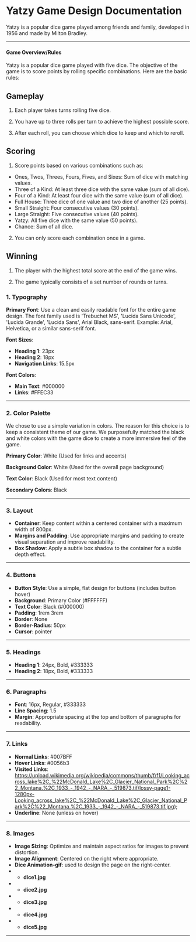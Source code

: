 # Yatzy Game Design Documentation

Yatzy is a popular dice game played among friends and family, developed in 1956 and made by Milton Bradley.

---

#### Game Overview/Rules  
  
Yatzy is a popular dice game played with five dice. The objective of the game is to score points by rolling specific combinations. Here are the basic rules:

## Gameplay

1. Each player takes turns rolling five dice.

2. You have up to three rolls per turn to achieve the highest possible score.

3. After each roll, you can choose which dice to keep and which to reroll.

## Scoring

1. Score points based on various combinations such as:

-   Ones, Twos, Threes, Fours, Fives, and Sixes: Sum of dice with matching values.
-   Three of a Kind: At least three dice with the same value (sum of all dice).
-   Four of a Kind: At least four dice with the same value (sum of all dice).
-   Full House: Three dice of one value and two dice of another (25 points).
-   Small Straight: Four consecutive values (30 points).
-   Large Straight: Five consecutive values (40 points).
-   Yatzy: All five dice with the same value (50 points).
-   Chance: Sum of all dice.

2. You can only score each combination once in a game.

## Winning

1. The player with the highest total score at the end of the game wins.

2. The game typically consists of a set number of rounds or turns.
### 1. Typography

**Primary Font**: Use a clean and easily readable font for the entire game design. The font family used is 'Trebuchet MS', 'Lucida Sans Unicode', 'Lucida Grande', 'Lucida Sans', Arial  Black, sans-serif. Example: Arial, Helvetica, or a similar sans-serif font.

**Font Sizes**:
- **Heading 1**: 23px
- **Heading 2**: 18px
- **Navigation Links**: 15.5px

**Font Colors**:
- **Main Text**: #000000
- **Links**: #FFEC33

---

### 2. Color Palette

We chose to use a simple variation in colors. The reason for this choice is to keep a consistent theme of our game. We purposefully matched the black and white colors with the game dice to create a more immersive feel of the game.

**Primary Color**: White (Used for links and accents)

**Background Color**: White (Used for the overall page background)

**Text Color**: Black (Used for most text content)

**Secondary Colors**: Black

---

### 3. Layout

- **Container**: Keep content within a centered container with a maximum width of 800px.
- **Margins and Padding**: Use appropriate margins and padding to create visual separation and improve readability.
- **Box Shadow**: Apply a subtle box shadow to the container for a subtle depth effect.
---

### 4. Buttons

- **Button Style**: Use a simple, flat design for buttons (includes button hover)
- **Background**: Primary Color (#FFFFFF)
- **Text Color**: Black (#000000)
- **Padding**: 1rem 3rem
- **Border**: None
- **Border-Radius**: 50px
- **Cursor**: pointer

---

### 5. Headings

- **Heading 1**: 24px, Bold, #333333
- **Heading 2**: 18px, Bold, #333333

---

### 6. Paragraphs

- **Font**: 16px, Regular, #333333
- **Line Spacing**: 1.5
- **Margin**: Appropriate spacing at the top and bottom of paragraphs for readability.
---

### 7. Links

- **Normal Links**: #007BFF
- **Hover Links**: #0056b3
- **Visited Links**: https://upload.wikimedia.org/wikipedia/commons/thumb/f/f1/Looking_across_lake%2C_%22McDonald_Lake%2C_Glacier_National_Park%2C%22_Montana.%2C_1933_-_1942_-_NARA_-_519873.tif/lossy-page1-1280px-Looking_across_lake%2C_%22McDonald_Lake%2C_Glacier_National_Park%2C%22_Montana.%2C_1933_-_1942_-_NARA_-_519873.tif.jpg);
- **Underline**: None (unless on hover)
---

### 8. Images

- **Image Sizing**: Optimize and maintain aspect ratios for images to prevent distortion.
- **Image Alignment**: Centered on the right where appropriate.
- **Dice Animation-gif**: used to design the page on the right-center.
- - **dice1.jpg**
- - **dice2.jpg**
- - **dice3.jpg**
- - **dice4.jpg**
- - **dice5.jpg**

---

